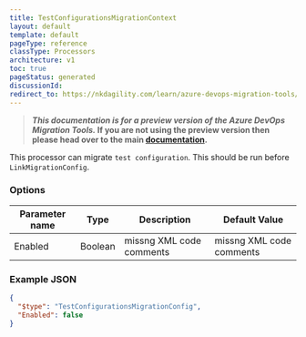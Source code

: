 ```yaml
---
title: TestConfigurationsMigrationContext
layout: default
template: default
pageType: reference
classType: Processors
architecture: v1
toc: true
pageStatus: generated
discussionId: 
redirect_to: https://nkdagility.com/learn/azure-devops-migration-tools/Reference/v1/Processors/TestConfigurationsMigrationContext.html
---
```



>**_This documentation is for a preview version of the Azure DevOps Migration Tools._ If you are not using the preview version then please head over to the main [documentation](https://nkdagility.com/docs/azure-devops-migration-tools).**

This processor can migrate `test configuration`. This should be run before `LinkMigrationConfig`.

### Options

| Parameter name         | Type    | Description                              | Default Value                            |
|------------------------|---------|------------------------------------------|------------------------------------------|
| Enabled | Boolean | missng XML code comments | missng XML code comments |


### Example JSON

```JSON
{
  "$type": "TestConfigurationsMigrationConfig",
  "Enabled": false
}
```